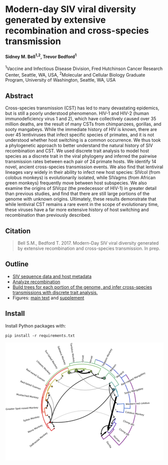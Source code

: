 # Modern-day SIV viral diversity generated by extensive recombination and cross-species transmission

#### Sidney M. Bell<sup>1,2</sup>, Trevor Bedford<sup>1</sup>

<sup>1</sup>Vaccine and Infectious Disease Division, Fred Hutchinson Cancer Research Center, Seattle, WA, USA, <sup>2</sup>Molecular and Cellular Biology Graduate Program, University of Washington, Seattle, WA, USA

## Abstract

Cross-species transmission (CST) has led to many devastating epidemics, but is still a poorly understood phenomenon. HIV-1 and HIV-2 (human immunodeficiency virus 1 and 2), which have collectively caused over 35 million deaths, are the result of many CSTs from chimpanzees, gorillas, and sooty mangabeys. While the immediate history of HIV is known, there are over 45 lentiviruses that infect specific species of primates, and it is not understood whether host switching is a common occurrence. We thus took a phylogenetic approach to better understand the natural history of SIV recombination and CST. We used discrete trait analysis to model host species as a discrete trait in the viral phylogeny and inferred the pairwise transmission rates between each pair of 24 primate hosts. We identify 14 novel, ancient cross-species transmission events. We also find that lentiviral lineages vary widely in their ability to infect new host species: SIVcol (from colobus monkeys) is evolutionarily isolated, while SIVagms (from African green monkeys) frequently move between host subspecies. We also examine the origins of SIVcpz (the predecessor of HIV-1) in greater detail than previous studies, and find that there are still large portions of the genome with unknown origins. Ultimately, these results demonstrate that while lentiviral CST remains a rare event in the scope of evolutionary time, these viruses have a far more extensive history of host switching and recombination than previously described.  

## Citation

> Bell S.M., Bedford T. 2017. Modern-Day SIV viral diversity generated by extensive recombination and cross-species transmission. In prep.

## Outline

* [SIV sequence data and host metadata](data/)  
* [Analyze recombination](recombination/)  
* [Build trees for each portion of the genome, and infer cross-species transmissions with discrete trait analysis.](beast/)   
* Figures: [main text](figures/main-text/) and [supplement](figures/supplement/)    

## Install

Install Python packages with:

    pip install -r requirements.txt  

![](figures/png/Fig3.png)
